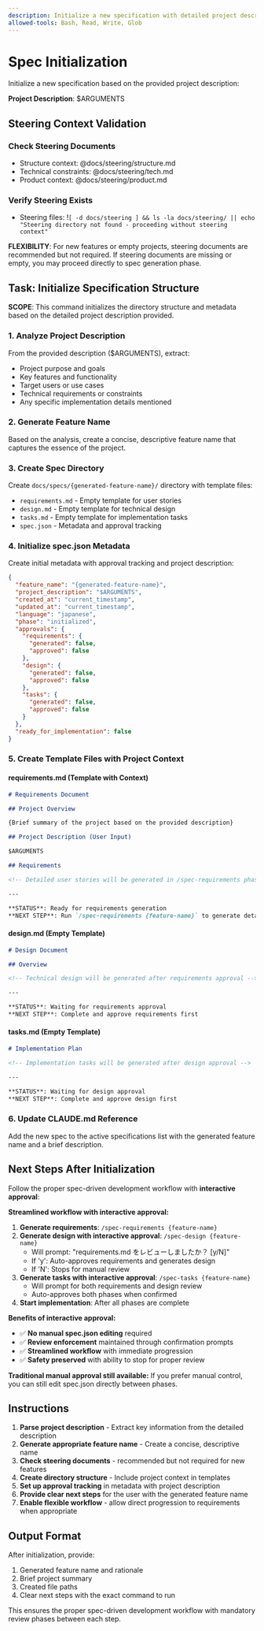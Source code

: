 ```yaml
---
description: Initialize a new specification with detailed project description and requirements
allowed-tools: Bash, Read, Write, Glob
---
```


# Spec Initialization

Initialize a new specification based on the provided project description:

**Project Description**: $ARGUMENTS

## Steering Context Validation

### Check Steering Documents

- Structure context: @docs/steering/structure.md
- Technical constraints: @docs/steering/tech.md
- Product context: @docs/steering/product.md

### Verify Steering Exists

- Steering files: !`[ -d docs/steering ] && ls -la docs/steering/ || echo "Steering directory not found - proceeding without steering context"`

**FLEXIBILITY**: For new features or empty projects, steering documents are recommended but not required. If steering documents are missing or empty, you may proceed directly to spec generation phase.

## Task: Initialize Specification Structure

**SCOPE**: This command initializes the directory structure and metadata based on the detailed project description provided.

### 1. Analyze Project Description

From the provided description ($ARGUMENTS), extract:

- Project purpose and goals
- Key features and functionality
- Target users or use cases
- Technical requirements or constraints
- Any specific implementation details mentioned

### 2. Generate Feature Name

Based on the analysis, create a concise, descriptive feature name that captures the essence of the project.

### 3. Create Spec Directory

Create `docs/specs/{generated-feature-name}/` directory with template files:

- `requirements.md` - Empty template for user stories
- `design.md` - Empty template for technical design
- `tasks.md` - Empty template for implementation tasks
- `spec.json` - Metadata and approval tracking

### 4. Initialize spec.json Metadata

Create initial metadata with approval tracking and project description:

```json
{
  "feature_name": "{generated-feature-name}",
  "project_description": "$ARGUMENTS",
  "created_at": "current_timestamp",
  "updated_at": "current_timestamp",
  "language": "japanese",
  "phase": "initialized",
  "approvals": {
    "requirements": {
      "generated": false,
      "approved": false
    },
    "design": {
      "generated": false,
      "approved": false
    },
    "tasks": {
      "generated": false,
      "approved": false
    }
  },
  "ready_for_implementation": false
}
```

### 5. Create Template Files with Project Context

#### requirements.md (Template with Context)

```markdown
# Requirements Document

## Project Overview

{Brief summary of the project based on the provided description}

## Project Description (User Input)

$ARGUMENTS

## Requirements

<!-- Detailed user stories will be generated in /spec-requirements phase -->

---

**STATUS**: Ready for requirements generation
**NEXT STEP**: Run `/spec-requirements {feature-name}` to generate detailed requirements
```

#### design.md (Empty Template)

```markdown
# Design Document

## Overview

<!-- Technical design will be generated after requirements approval -->

---

**STATUS**: Waiting for requirements approval
**NEXT STEP**: Complete and approve requirements first
```

#### tasks.md (Empty Template)

```markdown
# Implementation Plan

<!-- Implementation tasks will be generated after design approval -->

---

**STATUS**: Waiting for design approval
**NEXT STEP**: Complete and approve design first
```

### 6. Update CLAUDE.md Reference

Add the new spec to the active specifications list with the generated feature name and a brief description.

## Next Steps After Initialization

Follow the proper spec-driven development workflow with **interactive approval**:

**Streamlined workflow with interactive approval:**

1. **Generate requirements**: `/spec-requirements {feature-name}`
2. **Generate design with interactive approval**: `/spec-design {feature-name}`
   - Will prompt: "requirements.md をレビューしましたか？ [y/N]"
   - If 'y': Auto-approves requirements and generates design
   - If 'N': Stops for manual review
3. **Generate tasks with interactive approval**: `/spec-tasks {feature-name}`
   - Will prompt for both requirements and design review
   - Auto-approves both phases when confirmed
4. **Start implementation**: After all phases are complete

**Benefits of interactive approval:**

- ✅ **No manual spec.json editing** required
- ✅ **Review enforcement** maintained through confirmation prompts
- ✅ **Streamlined workflow** with immediate progression
- ✅ **Safety preserved** with ability to stop for proper review

**Traditional manual approval still available:**
If you prefer manual control, you can still edit spec.json directly between phases.

## Instructions

1. **Parse project description** - Extract key information from the detailed description
2. **Generate appropriate feature name** - Create a concise, descriptive name
3. **Check steering documents** - recommended but not required for new features
4. **Create directory structure** - Include project context in templates
5. **Set up approval tracking** in metadata with project description
6. **Provide clear next steps** for the user with the generated feature name
7. **Enable flexible workflow** - allow direct progression to requirements when appropriate

## Output Format

After initialization, provide:

1. Generated feature name and rationale
2. Brief project summary
3. Created file paths
4. Clear next steps with the exact command to run

This ensures the proper spec-driven development workflow with mandatory review phases between each step.
